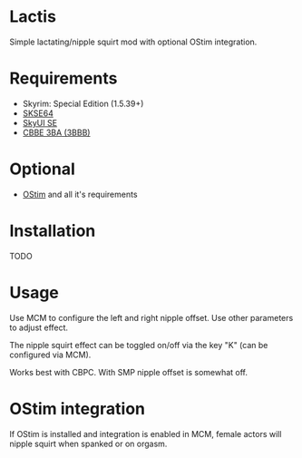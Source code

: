 # Lactis
Simple lactating/nipple squirt mod with optional OStim integration.

# Requirements
+ Skyrim: Special Edition (1.5.39+)
+ [SKSE64](https://skse.silverlock.org/) 
+ [SkyUI SE](https://www.nexusmods.com/skyrimspecialedition/mods/12604)
+ [CBBE 3BA (3BBB)](https://www.nexusmods.com/skyrimspecialedition/mods/30174)

# Optional

+ [OStim](https://www.nexusmods.com/skyrimspecialedition/mods/40725) and all it's requirements

# Installation
TODO

# Usage
Use MCM to configure the left and right nipple offset. 
Use other parameters to adjust effect.

The nipple squirt effect can be toggled on/off via the key "K" (can be configured via MCM).

Works best with CBPC. 
With SMP nipple offset is somewhat off.

# OStim integration
If OStim is installed and integration is enabled in MCM, female actors will nipple squirt when spanked or on orgasm.